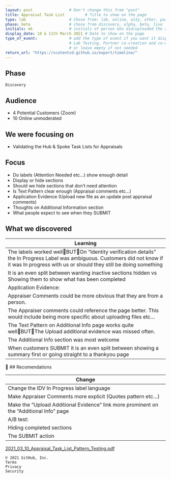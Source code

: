```yaml
---
layout: post                # Don't change this from "post"
title: Appraisal Task List         # Title to show on the page
type: lab                   # Chose from: lab, online, a11y, other, partner
phase: beta                 # chose from discovery, alpha, beta, live
initials: mk                # initials of person who did/uploaded the research
display_date: 10 & 11th March 2021 # Date to show on the page      
type_of_event:              # add the type of event if you want it displayed added to the heading when the post if clicked on
                            # Lab Testing, Partner co-creation and co-design, Accessibility, Online research and testing, Events, F2F and testing
                            # or leave empty if not needed
return_url: "https://scotentsd.github.io/export/timeline/"
---
```


## Phase
    Discovery

## Audience
- 4 Potential Customers (Zoom)
- 10 Online unmoderated

## We were focusing on 
- Validating the Hub & Spoke Task Lists for Appraisals


## Focus
- Do labels (Attention Needed etc...) show enough detail
- Display or hide sections
- Should we hide sections that don’t need attention
- Is Text Pattern clear enough (Appraisal comments etc...)
- Application Evidence (Upload new file as an update post appraisal comments)
- Thoughts on Additional Information section
- What people expect to see when they SUBMIT

## What we discovered 

| Learning
| ---
|The labels worked wellBUTOn “Identity verification details” the In Progress Label was ambiguous. Customers did not know if it was In progress with us or should they still be doing something
| It is an even split between wanting inactive sections hidden vs Showing them to show what has been completed
| Application Evidence: 
| Appraiser Comments could be more  obvious that they are from a person. 
| The Appraiser comments could reference the page better. This would include being more specific about uploading files etc…
| The Text Pattern on Additional Info page works quite wellBUTThe Upload additional evidence was missed often. 
| The Additional Info section was most welcome
| When customers SUBMIT it is an even split between showing a summary first or going straight to a thankyou page


🧰 ## Recomendations 

| Change
| ---
| Change the IDV In Progress label language
| Make Appraiser Comments more explicit (Quotes pattern etc…)
| Make the “Upload Additional Evidence” link more prominent on the “Additional Info” page
| A/B test: 
|    Hiding completed sections
|    The SUBMIT action


[2021_03_10_Appraisal_Task_List_Pattern_Testing.pdf](../../files/2021_03_10_Appraisal_Task_List_Pattern_Testing.pdf)


<!--more-->

    © 2021 GitHub, Inc.
    Terms
    Privacy
    Security
